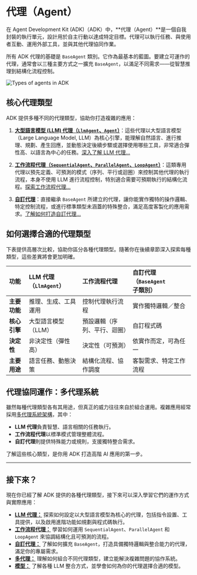 # 代理（Agent）

在 Agent Development Kit (ADK)（ADK）中，**代理（Agent）**是一個自我封裝的執行單元，設計用於自主行動以達成特定目標。代理可以執行任務、與使用者互動、運用外部工具，並與其他代理協同作業。

所有 ADK 代理的基礎是 `BaseAgent` 類別。它作為最基本的藍圖。要建立可運作的代理，通常會以三種主要方式之一擴充 `BaseAgent`，以滿足不同需求——從智慧推理到結構化流程控制。

<img src="../assets/agent-types.png" alt="Types of agents in ADK">

## 核心代理類型

ADK 提供多種不同的代理類型，協助你打造複雜的應用：

1. [**大型語言模型 (LLM) 代理（`LlmAgent`、`Agent`）**](llm-agents.md)：這些代理以大型語言模型（Large Language Model, LLM）為核心引擎，能理解自然語言、進行推理、規劃、產生回應，並動態決定後續步驟或選擇使用哪些工具，非常適合彈性高、以語言為中心的任務。[深入了解 LLM 代理...](llm-agents.md)

2. [**工作流程代理（`SequentialAgent`、`ParallelAgent`、`LoopAgent`）**](workflow-agents/index.md)：這類專用代理以預先定義、可預測的模式（序列、平行或迴圈）來控制其他代理的執行流程，本身不使用 LLM 進行流程控制，特別適合需要可預期執行的結構化流程。[探索工作流程代理...](workflow-agents/index.md)

3. [**自訂代理**](custom-agents.md)：直接繼承 `BaseAgent` 所建立的代理，讓你能實作獨特的操作邏輯、特定控制流程，或進行標準類型未涵蓋的特殊整合，滿足高度客製化的應用需求。[了解如何打造自訂代理...](custom-agents.md)

## 如何選擇合適的代理類型

下表提供高層次比較，協助你區分各種代理類型。隨著你在後續章節深入探索每種類型，這些差異將會更加明確。

| 功能                  | LLM 代理（`LlmAgent`）                  | 工作流程代理                                 | 自訂代理（`BaseAgent` 子類別）              |
| :------------------- | :---------------------------------- | :------------------------------------------ |:-----------------------------------------|
| **主要功能**         | 推理、生成、工具運用                | 控制代理執行流程                            | 實作獨特邏輯／整合                      |
| **核心引擎**         | 大型語言模型（LLM）                 | 預設邏輯（序列、平行、迴圈）                | 自訂程式碼                               |
| **決定性**           | 非決定性（彈性高）                  | 決定性（可預測）                            | 依實作而定，可為任一                     |
| **主要用途**         | 語言任務、動態決策                  | 結構化流程、協作調度                        | 客製需求、特定工作流程                   |

## 代理協同運作：多代理系統

雖然每種代理類型各有其用途，但真正的威力往往來自於組合運用。複雜應用經常採用[多代理系統架構](multi-agents.md)，其中：

* **LLM 代理**負責智慧、語言相關的任務執行。
* **工作流程代理**以標準模式管理整體流程。
* **自訂代理**則提供特殊能力或規則，支援獨特整合需求。

了解這些核心類型，是你用 ADK 打造高階 AI 應用的第一步。

---

## 接下來？

現在你已經了解 ADK 提供的各種代理類型，接下來可以深入學習它們的運作方式與實際應用：

* [**LLM 代理：**](llm-agents.md) 探索如何設定以大型語言模型為核心的代理，包括指令設置、工具提供，以及啟用進階功能如規劃與程式碼執行。
* [**工作流程代理：**](workflow-agents/index.md) 學習如何運用 `SequentialAgent`、`ParallelAgent` 和 `LoopAgent` 來協調結構化且可預測的流程。
* [**自訂代理：**](custom-agents.md) 了解如何擴充 `BaseAgent`，打造具備獨特邏輯與整合能力的代理，滿足你的專屬需求。
* [**多代理：**](multi-agents.md) 理解如何組合不同代理類型，建立能解決複雜問題的協作系統。
* [**模型：**](models.md) 了解各種 LLM 整合方式，並學會如何為你的代理選擇合適的模型。
